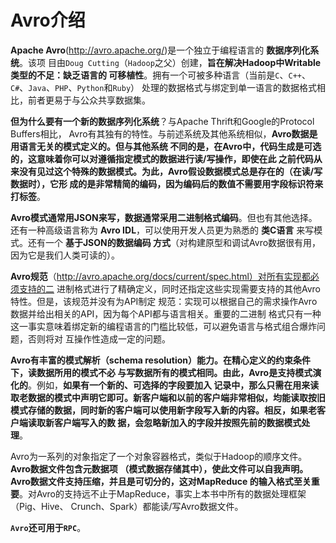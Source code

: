 Avro介绍
================================================================================
**Apache Avro**(http://avro.apache.org/)是一个独立于编程语言的 **数据序列化系统**。该项
目由`Doug Cutting`（`Hadoop`之父）创建，**旨在解决Hadoop中Writable类型的不足：缺乏语言的
可移植性**。拥有一个可被多种语言（当前是`C`、`C++`、`C#`、`Java`、`PHP`、`Python`和`Ruby`）
处理的数据格式与绑定到单一语言的数据格式相比，前者更易于与公众共享数据集。

**但为什么要有一个新的数据序列化系统**？与Apache Thrift和Google的Protocol Buffers相比，
Avro有其独有的特性。与前述系统及其他系统相似，**Avro数据是用语言无关的模式定义的。但与其他系统
不同的是，在Avro中，代码生成是可选的，这意味着你可以对遵循指定模式的数据进行读/写操作，即使在此
之前代码从来没有见过这个特殊的数据模式。为此，Avro假设数据模式总是存在的（在读/写数据时），它形
成的是非常精简的编码，因为编码后的数值不需要用字段标识符来打标签**。

**Avro模式通常用JSON来写，数据通常采用二进制格式编码**。但也有其他选择。还有一种高级语言称为
**Avro IDL**，可以使用开发人员更为熟悉的 **类C语言** 来写模式。还有一个 **基于JSON的数据编码
方式**（对构建原型和调试Avro数据很有用，因为它是我们人类可读的）。

**Avro规范**（http://avro.apache.org/docs/current/spec.html）对所有实现都必须支持的二
进制格式进行了精确定义，同时还指定这些实现需要支持的其他Avro特性。但是，该规范并没有为API制定
规范：实现可以根据自己的需求操作Avro数据并给出相关的API，因为每个API都与语言相关。重要的二进制
格式只有一种这一事实意味着绑定新的编程语言的门槛比较低，可以避免语言与格式组合爆炸问题，否则将对
互操作性造成一定的问题。

**Avro有丰富的模式解析（schema resolution）能力。在精心定义的约束条件下，读数据所用的模式不必
与写数据所有的模式相同。由此，Avro是支持模式演化的**。例如，**如果有一个新的、可选择的字段要加入
记录中，那么只需在用来读取老数据的模式中声明它即可。新客户端和以前的客户端非常相似，均能读取按旧
模式存储的数据，同时新的客户端可以使用新字段写入新的内容。相反，如果老客户端读取新客户端写入的数
据，会忽略新加入的字段并按照先前的数据模式处理**。

Avro为一系列的对象指定了一个对象容器格式，类似于Hadoop的顺序文件。**Avro数据文件包含元数据项
（模式数据存储其中），使此文件可以自我声明。Avro数据文件支持压缩，并且是可切分的，这对MapReduce
的输入格式至关重要**。对Avro的支持远不止于MapReduce，事实上本书中所有的数据处理框架（Pig、Hive、
Crunch、Spark）都能读/写Avro数据文件。

**`Avro`还可用于`RPC`**。                                    

